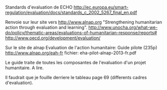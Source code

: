 
Standards d'evaluation de ECHO
http://ec.europa.eu/smart-regulation/evaluation/docs/standards_c_2002_5267_final_en.pdf


Renvoie sur leur site vers
http://www.alnap.org "Strengthening humanitarian action through evaluation and learning".
http://www.unocha.org/what-we-do/policy/thematic-areas/evaluations-of-humanitarian-response/reports#
http://www.oecd.org/development/evaluation/




Sur le site de alnap
Evaluation de l'action humanitaire: Guide pilote (235p)
http://www.alnap.org/eah-fr
fichier: eha-pilot-alnap-2013-fr.pdf

Le guide traite de toutes les composantes de l'evaluation d'un projet humanitaire.
A lire.

Il faudrait que je fouille derriere le tableau page 69 (differents cadres d'evaluation).


